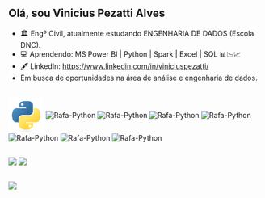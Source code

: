 ## Olá, sou Vinicius Pezatti Alves


- 🏛 Engº Civil, atualmente estudando ENGENHARIA DE DADOS (Escola DNC).
- 💻 Aprendendo: MS Power BI | Python | Spark | Excel | SQL 📊📉📈
- 🖋 LinkedIn: https://www.linkedin.com/in/viniciuspezatti/
- Em busca de oportunidades na área de análise e engenharia de dados.

<div style="display: inline_block"><br>
 <img align="center" alt="Rafa-Python" height="70" width="70" src="https://raw.githubusercontent.com/devicons/devicon/master/icons/python/python-original.svg">
 <img align="center" alt="Rafa-Python" height="70" width="70"  src="https://cdn.jsdelivr.net/gh/devicons/devicon@latest/icons/anaconda/anaconda-original.svg">
 <img align="center" alt="Rafa-Python" height="70" width="70"  src="https://cdn.jsdelivr.net/gh/devicons/devicon@latest/icons/azuresqldatabase/azuresqldatabase-original.svg">
 <img align="center" alt="Rafa-Python" height="70" width="70"  src="https://cdn.jsdelivr.net/gh/devicons/devicon@latest/icons/docker/docker-plain-wordmark.svg">
 <img align="center" alt="Rafa-Python" height="70" width="70"  src="https://cdn.jsdelivr.net/gh/devicons/devicon@latest/icons/visualstudio/visualstudio-original.svg">
 <img align="center" alt="Rafa-Python" height="70" width="70" 
src="https://cdn.jsdelivr.net/gh/devicons/devicon@latest/icons/numpy/numpy-original.svg">
 <img align="center" alt="Rafa-Python" height="70" width="70" 
src="https://cdn.jsdelivr.net/gh/devicons/devicon@latest/icons/pandas/pandas-original-wordmark.svg">
 <img align="center" alt="Rafa-Python" height="70" width="70" 
src="https://cdn.jsdelivr.net/gh/devicons/devicon@latest/icons/apachespark/apachespark-original-wordmark.svg">
          
          
</div>

##

</div>
  <a href="https://instagram.com/viniciuspezatti" target="_blank"><img src="https://img.shields.io/badge/-Instagram-%23E4405F?style=for-the-badge&logo=instagram&logoColor=white" target="_blank"></a>
  <a href="https://www.linkedin.com/in/viniciuspezatti/" target="_blank"><img src="https://img.shields.io/badge/-LinkedIn-%230077B5?style=for-the-badge&logo=linkedin&logoColor=white" target="_blank"></a>
  
  
</div>

##

<div>
  <a href="https://github.com/viniciuspezatti">
  
  <img height="200em" src="https://github-readme-stats.vercel.app/api/top-langs/?username=viniciuspezatti&layout=compact"/>
  
</div>
    
